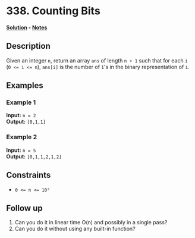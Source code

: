 # 338. Counting Bits

**[Solution](./solution.c) - [Notes](./notes.md)**

## Description
Given an integer `n`, return an array `ans` of length `n + 1` such that for each `i` (`0 <= i <= n`), `ans[i]` is the number of `1`'s in the binary representation of `i`.

## Examples

### Example 1
**Input:** `n = 2`  
**Output:** `[0,1,1]`

### Example 2
**Input:** `n = 5`  
**Output:** `[0,1,1,2,1,2]`

## Constraints
- `0 <= n <= 10⁵`

## Follow up
1. Can you do it in linear time O(n) and possibly in a single pass?
2. Can you do it without using any built-in function?
